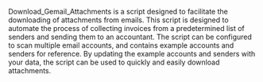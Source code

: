 Download_Gemail_Attachments is a script designed to facilitate the downloading of attachments from emails. This script is designed to automate the process of collecting invoices from a predetermined list of senders and sending them to an accountant. The script can be configured to scan multiple email accounts, and contains example accounts and senders for reference. By updating the example accounts and senders with your data, the script can be used to quickly and easily download attachments.
